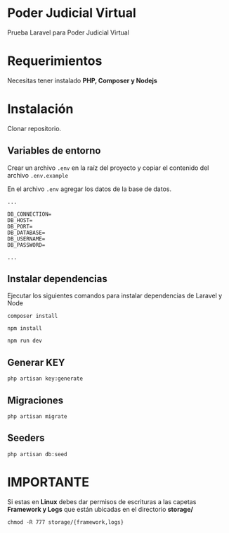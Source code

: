 # Poder Judicial Virtual

Prueba Laravel para Poder Judicial Virtual

# Requerimientos

Necesitas tener instalado **PHP, Composer y Nodejs**

# Instalación

Clonar repositorio.

## Variables de entorno

Crear un archivo `.env` en la raíz del proyecto y copiar el contenido del archivo `.env.example`

En el archivo `.env` agregar los datos de la base de datos.

```
...

DB_CONNECTION=
DB_HOST=
DB_PORT=
DB_DATABASE=
DB_USERNAME=
DB_PASSWORD=

...
```

## Instalar dependencias

Ejecutar los siguientes comandos para instalar dependencias de Laravel y Node

```
composer install

npm install

npm run dev
```

## Generar KEY

```
php artisan key:generate
```

## Migraciones

```
php artisan migrate
```

## Seeders

```
php artisan db:seed
```

# IMPORTANTE

Si estas en **Linux** debes dar permisos de escrituras a las capetas **Framework y Logs** que están ubicadas en el directorio **storage/**

```
chmod -R 777 storage/{framework,logs}
```
